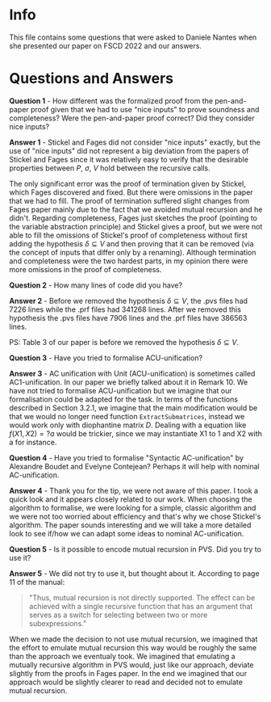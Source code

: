 # Info
This file contains some questions that were asked to Daniele Nantes when she
presented our paper on FSCD 2022 and our answers. 

# Questions and Answers
**Question 1** - How different was the formalized proof from the pen-and-paper proof
given that we had to use "nice inputs" to prove soundness and completeness? Were the
pen-and-paper proof correct? Did they consider nice inputs?

**Answer 1** - Stickel and Fages did not consider "nice inputs" exactly, but the use
of "nice inputs" did not represent a big deviation from the papers of Stickel and
Fages since it was relatively easy to verify that the desirable properties between $P$,
$\sigma$, $V$ hold between the recursive calls. 

The only significant error was the proof of termination given by Stickel, which
Fages discovered and fixed. But there were omissions in the paper
that we had to fill. The proof of termination suffered slight changes from Fages
paper mainly due to the fact that we avoided mutual recursion and he didn't. 
Regarding completeness, Fages just sketches the proof (pointing to the variable
abstraction principle) and Stickel gives a proof, but we were not able to fill the
omissions of Stickel's proof of completeness without first adding the hypothesis
$\delta \subseteq V$ and then proving that it can be removed (via the concept of
inputs that differ only by a renaming). Although termination and completeness were
the two hardest parts, in my opinion there were more omissions in the proof of
completeness. 

**Question 2** - How many lines of code did you have?

**Answer 2** - Before we removed the hypothesis $\delta \subseteq
V$, the .pvs files had 7226 lines while the .prf files had 341268 lines. 
After we removed this hypothesis the .pvs files have 7906 lines  and the .prf
files have 386563 lines. 

PS: Table 3 of our paper is before we removed the hypothesis $\delta \subseteq
V$. 
 
**Question 3** - Have you tried to formalise ACU-unification?

**Answer 3** - AC unification with Unit (ACU-unification) is sometimes called
AC1-unification. In our paper we briefly talked about it in Remark 10. We have not
tried to formalise ACU-unification but we imagine that our formalisation could be
adapted for the task. In terms of the functions described in Section 3.2.1, we
imagine that the main modification would be that we would no longer need function
`ExtractSubmatrices`, instead we would work only with diophantine matrix $D$. Dealing
with a equation like $f(X1, X2) =? a$ would be trickier, since we may instantiate X1
to 1 and X2 with a for instance. 

**Question 4** - Have you tried to formalise "Syntactic AC-unification" by Alexandre
Boudet and Evelyne Contejean? Perhaps it will help with nominal AC-unification. 

**Answer 4** - Thank you for the tip, we were not aware of this paper. I took a quick look and
it appears closely related to our work. When choosing the algorithm to formalise, we
were looking for a simple, classic algorithm and we were not too worried about
efficiency and that's why we chose Stickel's algorithm. The paper sounds interesting
and we will take a more detailed look to see if/how we can adapt some ideas to nominal AC-unification. 

**Question 5** - Is it possible to encode mutual recursion in PVS. Did you try to use
it?

**Answer 5** - We did not try to use it, but thought about it. 
According to page 11 of the manual: 
> "Thus, mutual recursion is not directly supported. The effect can be achieved with a
> single recursive function that has an argument that serves as a switch for
> selecting between two or more subexpressions."

When we made the decision to not use mutual recursion, we imagined that the effort to
emulate mutual recursion this way would be roughly the same than the approach we
eventualy took. We imagined that emulating a mutually recursive algorithm in PVS would, 
just like our approach, deviate slightly from the proofs in Fages paper.  In the end
we imagined that our approach would be slightly clearer to read and decided not to
emulate mutual recursion. 

